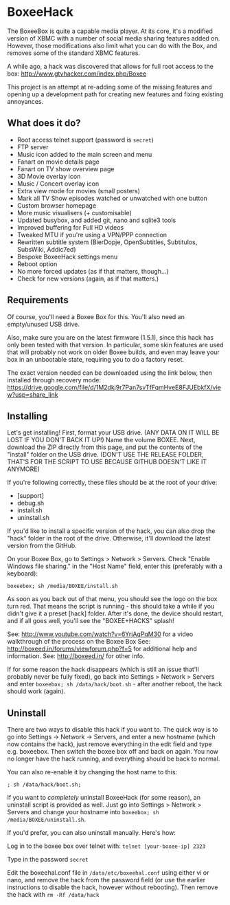 BoxeeHack
=========

The BoxeeBox is quite a capable media player. At its core, it's a modified version of XBMC with a number of social media sharing features added on. However, those modifications also limit what you can do with the Box, and removes some of the standard XBMC features.

A while ago, a hack was discovered that allows for full root access to the box:
http://www.gtvhacker.com/index.php/Boxee

This project is an attempt at re-adding some of the missing features and opening up a development path for creating new features and fixing existing annoyances.

What does it do?
----------------

  - Root access telnet support (password is `secret`)
  - FTP server
  - Music icon added to the main screen and menu
  - Fanart on movie details page
  - Fanart on TV show overview page
  - 3D Movie overlay icon
  - Music / Concert overlay icon
  - Extra view mode for movies (small posters)
  - Mark all TV Show episodes watched or unwatched with one button
  - Custom browser homepage
  - More music visualisers (+ customisable)
  - Updated busybox, and added git, nano and sqlite3 tools
  - Improved buffering for Full HD videos
  - Tweaked MTU if you're using a VPN/PPP connection
  - Rewritten subtitle system (BierDopje, OpenSubtitles, Subtitulos, SubsWiki, Addic7ed)
  - Bespoke BoxeeHack settings menu
  - Reboot option
  - No more forced updates (as if that matters, though...)
  - Check for new versions (again, as if that matters.)

Requirements
------------
Of course, you'll need a Boxee Box for this. You'll also need an empty/unused USB drive.

Also, make sure you are on the latest firmware (1.5.1), since this hack has only been tested with that version. In particular, some skin features are used that will probably not work on older Boxee builds, and even may leave your box in an unbootable state, requiring you to do a factory reset.

The exact version needed can be downloaded using the link below, then installed through recovery mode:
https://drive.google.com/file/d/1M2dkj9r7Pan7svTfFqmHveE8FJUEbkfX/view?usp=share_link

Installing
----------
Let's get installing! First, format your USB drive. (ANY DATA ON IT WILL BE LOST IF YOU DON'T BACK IT UP!) Name the volume BOXEE. Next, download the ZIP directly from this page, and put the contents of the "install" folder on the USB drive. (DON'T USE THE RELEASE FOLDER, THAT'S FOR THE SCRIPT TO USE BECAUSE GITHUB DOESN'T LIKE IT ANYMORE)

If you're following correctly, these files should be at the root of your drive:
  - [support]
  - debug.sh
  - install.sh
  - uninstall.sh
  
If you'd like to install a specific version of the hack, you can also drop the "hack" folder in the root of the drive. Otherwise, it'll download the latest version from the GitHub.


On your Boxee Box, go to Settings > Network > Servers. Check "Enable Windows file sharing." in the "Host Name" field, enter this (preferably with a keyboard):

`boxeebox; sh /media/BOXEE/install.sh`

As soon as you back out of that menu, you should see the logo on the box turn red. That means the script is running - this should take a while if you didn't give it a preset [hack] folder. After it's done, the device should restart, and if all goes well, you'll see the "BOXEE+HACKS" splash!


See: http://www.youtube.com/watch?v=6YrjAqPqM30 for a video walkthrough of the process on the Boxee Box
See: http://boxeed.in/forums/viewforum.php?f=5 for additional help and information.
See: http://boxeed.in/ for other info.

If for some reason the hack disappears (which is still an issue that'll probably never be fully fixed), go back into Settings > Network > Servers and enter `boxeebox; sh /data/hack/boot.sh` - after another reboot, the hack should work (again).

Uninstall
---------

There are two ways to disable this hack if you want to. The quick way is to go into Settings -> Network -> Servers, and enter a new hostname (which now contains the hack), just remove everything in the edit field and type e.g. boxeebox. Then switch the boxee box off and back on again. You now no longer have the hack running, and everything should be back to normal.


You can also re-enable it by changing the host name to this:

`; sh /data/hack/boot.sh;`

If you want to _completely_ uninstall BoxeeHack (for some reason), an uninstall script is provided as well. Just go into Settings > Network > Servers and change your hostname into `boxeebox; sh /media/BOXEE/uninstall.sh`.


If you'd prefer, you can also uninstall manually. Here's how:

Log in to the boxee box over telnet with: `telnet [your-boxee-ip] 2323`

Type in the password `secret`

Edit the boxeehal.conf file in `/data/etc/boxeehal.conf` using either vi or nano, and remove the hack from the password field (or use the earlier instructions to disable the hack, however without rebooting).
Then remove the hack with `rm -Rf /data/hack`
